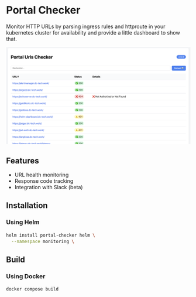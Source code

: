 # Portal Checker

Monitor HTTP URLs by parsing ingress rules and httproute in your kubernetes cluster for availability and provide a little dashboard to show that.

![alt text](assets/image.png)

## Features

- URL health monitoring
- Response code tracking
- Integration with Slack (beta)

## Installation

### Using Helm

```bash
helm install portal-checker helm \
  --namespace monitoring \
```

## Build

### Using Docker

```shell
docker compose build
```
